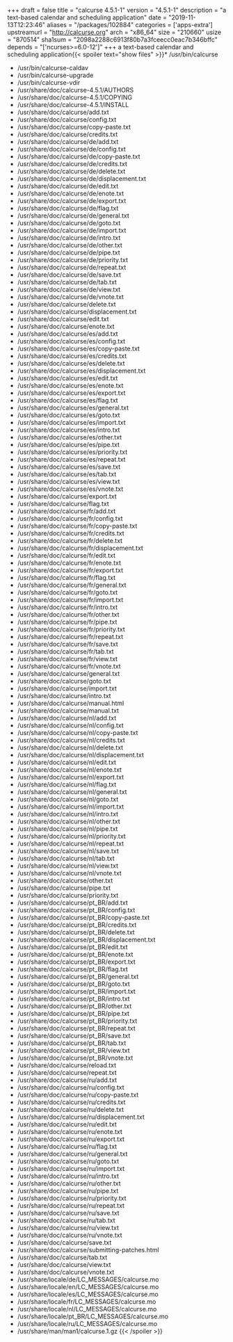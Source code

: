 +++
draft = false
title = "calcurse 4.5.1-1"
version = "4.5.1-1"
description = "a text-based calendar and scheduling application"
date = "2019-11-13T12:23:46"
aliases = "/packages/102884"
categories = ['apps-extra']
upstreamurl = "http://calcurse.org"
arch = "x86_64"
size = "210660"
usize = "870514"
sha1sum = "2098a2288c6913f80b7a3fceecc0eac7b346bffc"
depends = "['ncurses>=6.0-12']"
+++
a text-based calendar and scheduling application{{< spoiler text="show files" >}}* /usr/bin/calcurse
* /usr/bin/calcurse-caldav
* /usr/bin/calcurse-upgrade
* /usr/bin/calcurse-vdir
* /usr/share/doc/calcurse-4.5.1/AUTHORS
* /usr/share/doc/calcurse-4.5.1/COPYING
* /usr/share/doc/calcurse-4.5.1/INSTALL
* /usr/share/doc/calcurse/add.txt
* /usr/share/doc/calcurse/config.txt
* /usr/share/doc/calcurse/copy-paste.txt
* /usr/share/doc/calcurse/credits.txt
* /usr/share/doc/calcurse/de/add.txt
* /usr/share/doc/calcurse/de/config.txt
* /usr/share/doc/calcurse/de/copy-paste.txt
* /usr/share/doc/calcurse/de/credits.txt
* /usr/share/doc/calcurse/de/delete.txt
* /usr/share/doc/calcurse/de/displacement.txt
* /usr/share/doc/calcurse/de/edit.txt
* /usr/share/doc/calcurse/de/enote.txt
* /usr/share/doc/calcurse/de/export.txt
* /usr/share/doc/calcurse/de/flag.txt
* /usr/share/doc/calcurse/de/general.txt
* /usr/share/doc/calcurse/de/goto.txt
* /usr/share/doc/calcurse/de/import.txt
* /usr/share/doc/calcurse/de/intro.txt
* /usr/share/doc/calcurse/de/other.txt
* /usr/share/doc/calcurse/de/pipe.txt
* /usr/share/doc/calcurse/de/priority.txt
* /usr/share/doc/calcurse/de/repeat.txt
* /usr/share/doc/calcurse/de/save.txt
* /usr/share/doc/calcurse/de/tab.txt
* /usr/share/doc/calcurse/de/view.txt
* /usr/share/doc/calcurse/de/vnote.txt
* /usr/share/doc/calcurse/delete.txt
* /usr/share/doc/calcurse/displacement.txt
* /usr/share/doc/calcurse/edit.txt
* /usr/share/doc/calcurse/enote.txt
* /usr/share/doc/calcurse/es/add.txt
* /usr/share/doc/calcurse/es/config.txt
* /usr/share/doc/calcurse/es/copy-paste.txt
* /usr/share/doc/calcurse/es/credits.txt
* /usr/share/doc/calcurse/es/delete.txt
* /usr/share/doc/calcurse/es/displacement.txt
* /usr/share/doc/calcurse/es/edit.txt
* /usr/share/doc/calcurse/es/enote.txt
* /usr/share/doc/calcurse/es/export.txt
* /usr/share/doc/calcurse/es/flag.txt
* /usr/share/doc/calcurse/es/general.txt
* /usr/share/doc/calcurse/es/goto.txt
* /usr/share/doc/calcurse/es/import.txt
* /usr/share/doc/calcurse/es/intro.txt
* /usr/share/doc/calcurse/es/other.txt
* /usr/share/doc/calcurse/es/pipe.txt
* /usr/share/doc/calcurse/es/priority.txt
* /usr/share/doc/calcurse/es/repeat.txt
* /usr/share/doc/calcurse/es/save.txt
* /usr/share/doc/calcurse/es/tab.txt
* /usr/share/doc/calcurse/es/view.txt
* /usr/share/doc/calcurse/es/vnote.txt
* /usr/share/doc/calcurse/export.txt
* /usr/share/doc/calcurse/flag.txt
* /usr/share/doc/calcurse/fr/add.txt
* /usr/share/doc/calcurse/fr/config.txt
* /usr/share/doc/calcurse/fr/copy-paste.txt
* /usr/share/doc/calcurse/fr/credits.txt
* /usr/share/doc/calcurse/fr/delete.txt
* /usr/share/doc/calcurse/fr/displacement.txt
* /usr/share/doc/calcurse/fr/edit.txt
* /usr/share/doc/calcurse/fr/enote.txt
* /usr/share/doc/calcurse/fr/export.txt
* /usr/share/doc/calcurse/fr/flag.txt
* /usr/share/doc/calcurse/fr/general.txt
* /usr/share/doc/calcurse/fr/goto.txt
* /usr/share/doc/calcurse/fr/import.txt
* /usr/share/doc/calcurse/fr/intro.txt
* /usr/share/doc/calcurse/fr/other.txt
* /usr/share/doc/calcurse/fr/pipe.txt
* /usr/share/doc/calcurse/fr/priority.txt
* /usr/share/doc/calcurse/fr/repeat.txt
* /usr/share/doc/calcurse/fr/save.txt
* /usr/share/doc/calcurse/fr/tab.txt
* /usr/share/doc/calcurse/fr/view.txt
* /usr/share/doc/calcurse/fr/vnote.txt
* /usr/share/doc/calcurse/general.txt
* /usr/share/doc/calcurse/goto.txt
* /usr/share/doc/calcurse/import.txt
* /usr/share/doc/calcurse/intro.txt
* /usr/share/doc/calcurse/manual.html
* /usr/share/doc/calcurse/manual.txt
* /usr/share/doc/calcurse/nl/add.txt
* /usr/share/doc/calcurse/nl/config.txt
* /usr/share/doc/calcurse/nl/copy-paste.txt
* /usr/share/doc/calcurse/nl/credits.txt
* /usr/share/doc/calcurse/nl/delete.txt
* /usr/share/doc/calcurse/nl/displacement.txt
* /usr/share/doc/calcurse/nl/edit.txt
* /usr/share/doc/calcurse/nl/enote.txt
* /usr/share/doc/calcurse/nl/export.txt
* /usr/share/doc/calcurse/nl/flag.txt
* /usr/share/doc/calcurse/nl/general.txt
* /usr/share/doc/calcurse/nl/goto.txt
* /usr/share/doc/calcurse/nl/import.txt
* /usr/share/doc/calcurse/nl/intro.txt
* /usr/share/doc/calcurse/nl/other.txt
* /usr/share/doc/calcurse/nl/pipe.txt
* /usr/share/doc/calcurse/nl/priority.txt
* /usr/share/doc/calcurse/nl/repeat.txt
* /usr/share/doc/calcurse/nl/save.txt
* /usr/share/doc/calcurse/nl/tab.txt
* /usr/share/doc/calcurse/nl/view.txt
* /usr/share/doc/calcurse/nl/vnote.txt
* /usr/share/doc/calcurse/other.txt
* /usr/share/doc/calcurse/pipe.txt
* /usr/share/doc/calcurse/priority.txt
* /usr/share/doc/calcurse/pt_BR/add.txt
* /usr/share/doc/calcurse/pt_BR/config.txt
* /usr/share/doc/calcurse/pt_BR/copy-paste.txt
* /usr/share/doc/calcurse/pt_BR/credits.txt
* /usr/share/doc/calcurse/pt_BR/delete.txt
* /usr/share/doc/calcurse/pt_BR/displacement.txt
* /usr/share/doc/calcurse/pt_BR/edit.txt
* /usr/share/doc/calcurse/pt_BR/enote.txt
* /usr/share/doc/calcurse/pt_BR/export.txt
* /usr/share/doc/calcurse/pt_BR/flag.txt
* /usr/share/doc/calcurse/pt_BR/general.txt
* /usr/share/doc/calcurse/pt_BR/goto.txt
* /usr/share/doc/calcurse/pt_BR/import.txt
* /usr/share/doc/calcurse/pt_BR/intro.txt
* /usr/share/doc/calcurse/pt_BR/other.txt
* /usr/share/doc/calcurse/pt_BR/pipe.txt
* /usr/share/doc/calcurse/pt_BR/priority.txt
* /usr/share/doc/calcurse/pt_BR/repeat.txt
* /usr/share/doc/calcurse/pt_BR/save.txt
* /usr/share/doc/calcurse/pt_BR/tab.txt
* /usr/share/doc/calcurse/pt_BR/view.txt
* /usr/share/doc/calcurse/pt_BR/vnote.txt
* /usr/share/doc/calcurse/reload.txt
* /usr/share/doc/calcurse/repeat.txt
* /usr/share/doc/calcurse/ru/add.txt
* /usr/share/doc/calcurse/ru/config.txt
* /usr/share/doc/calcurse/ru/copy-paste.txt
* /usr/share/doc/calcurse/ru/credits.txt
* /usr/share/doc/calcurse/ru/delete.txt
* /usr/share/doc/calcurse/ru/displacement.txt
* /usr/share/doc/calcurse/ru/edit.txt
* /usr/share/doc/calcurse/ru/enote.txt
* /usr/share/doc/calcurse/ru/export.txt
* /usr/share/doc/calcurse/ru/flag.txt
* /usr/share/doc/calcurse/ru/general.txt
* /usr/share/doc/calcurse/ru/goto.txt
* /usr/share/doc/calcurse/ru/import.txt
* /usr/share/doc/calcurse/ru/intro.txt
* /usr/share/doc/calcurse/ru/other.txt
* /usr/share/doc/calcurse/ru/pipe.txt
* /usr/share/doc/calcurse/ru/priority.txt
* /usr/share/doc/calcurse/ru/repeat.txt
* /usr/share/doc/calcurse/ru/save.txt
* /usr/share/doc/calcurse/ru/tab.txt
* /usr/share/doc/calcurse/ru/view.txt
* /usr/share/doc/calcurse/ru/vnote.txt
* /usr/share/doc/calcurse/save.txt
* /usr/share/doc/calcurse/submitting-patches.html
* /usr/share/doc/calcurse/tab.txt
* /usr/share/doc/calcurse/view.txt
* /usr/share/doc/calcurse/vnote.txt
* /usr/share/locale/de/LC_MESSAGES/calcurse.mo
* /usr/share/locale/en/LC_MESSAGES/calcurse.mo
* /usr/share/locale/es/LC_MESSAGES/calcurse.mo
* /usr/share/locale/fr/LC_MESSAGES/calcurse.mo
* /usr/share/locale/nl/LC_MESSAGES/calcurse.mo
* /usr/share/locale/pt_BR/LC_MESSAGES/calcurse.mo
* /usr/share/locale/ru/LC_MESSAGES/calcurse.mo
* /usr/share/man/man1/calcurse.1.gz
{{< /spoiler >}}